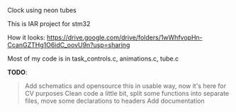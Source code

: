 
Clock using neon tubes

This is IAR project for stm32

How it looks:
https://drive.google.com/drive/folders/1wWhfvopHn-CcanGZTHg1O6idC_oovU9n?usp=sharing

Most of my code is in task_controls.c, animations.c, tube.c

**TODO**: 
>Add schematics and opensource this in usable way, now it's here for CV purposes
>Clean code a little bit, split some functions into separate files, move some declarations to headers
>Add documentation 
